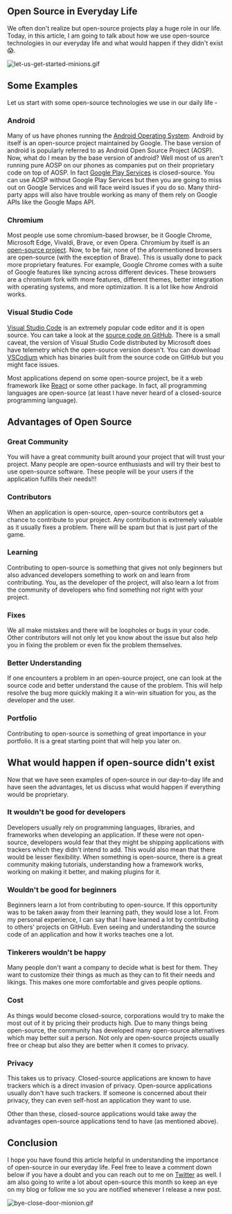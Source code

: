 ## Open Source in Everyday Life

We often don't realize but open-source projects play a huge role in our life. Today, in this article, I am going to talk about how we use open-source technologies in our everyday life and what would happen if they didn't exist 😱.

![let-us-get-started-minions.gif](https://cdn.hashnode.com/res/hashnode/image/upload/v1633524503879/t56B1bvDk.gif)

## Some Examples
Let us start with some open-source technologies we use in our daily life - 
### Android
Many of us have phones running the [Android Operating System](https://www.android.com/). Android by itself is an open-source project maintained by Google. The base version of android is popularly referred to as Android Open Source Project (AOSP). Now, what do I mean by the base version of android? Well most of us aren't running pure AOSP on our phones as companies put on their proprietary code on top of AOSP. In fact [Google Play Services](https://developers.google.com/android/guides/overview) is closed-source. You can use AOSP without Google Play Services but then you are going to miss out on Google Services and will face weird issues if you do so. Many third-party apps will also have trouble working as many of them rely on Google APIs like the Google Maps API.
### Chromium
Most people use some chromium-based browser, be it Google Chrome, Microsoft Edge, Vivaldi, Brave, or even Opera. Chromium by itself is an [open-source project](https://www.chromium.org/Home). Now, to be fair, none of the aforementioned browsers are open-source (with the exception of Brave). This is usually done to pack more proprietary features. For example, Google Chrome comes with a suite of Google features like syncing across different devices. These browsers are a chromium fork with more features, different themes, better integration with operating systems, and more optimization. It is a lot like how Android works.
### Visual Studio Code
[Visual Studio Code](https://code.visualstudio.com/) is an extremely popular code editor and it is open source. You can take a look at the [source code on GitHub](https://github.com/microsoft/vscode). There is a small caveat, the version of Visual Studio Code distributed by Microsoft does have telemetry which the open-source version doesn't. You can download [VSCodium](https://vscodium.com/) which has binaries built from the source code on GitHub but you might face issues. 

Most applications depend on some open-source project, be it a web framework like [React](https://reactjs.org/) or some other package. In fact, all programming languages are open-source (at least I have never heard of a closed-source programming language). 

## Advantages of Open Source

### Great Community
You will have a great community built around your project that will trust your project. Many people are open-source enthusiasts and will try their best to use open-source software. These people will be your users if the application fulfills their needs!!!

### Contributors
When an application is open-source, open-source contributors get a chance to contribute to your project. Any contribution is extremely valuable as it usually fixes a problem. There will be spam but that is just part of the game.

### Learning
Contributing to open-source is something that gives not only beginners but also advanced developers something to work on and learn from contributing. You, as the developer of the project, will also learn a lot from the community of developers who find something not right with your project.

### Fixes
We all make mistakes and there will be loopholes or bugs in your code. Other contributors will not only let you know about the issue but also help you in fixing the problem or even fix the problem themselves. 

### Better Understanding
If one encounters a problem in an open-source project, one can look at the source code and better understand the cause of the problem. This will help resolve the bug more quickly making it a win-win situation for you, as the developer and the user.

### Portfolio
Contributing to open-source is something of great importance in your portfolio. It is a great starting point that will help you later on.

## What would happen if open-source didn't exist
Now that we have seen examples of open-source in our day-to-day life and have seen the advantages, let us discuss what would happen if everything would be proprietary.

### It wouldn't be good for developers
Developers usually rely on programming languages, libraries, and frameworks when developing an application. If these were not open-source, developers would fear that they might be shipping applications with trackers which they didn't intend to add. This would also mean that there would be lesser flexibility. When something is open-source, there is a great community making tutorials, understanding how a framework works, working on making it better, and making plugins for it. 

### Wouldn't be good for beginners
Beginners learn a lot from contributing to open-source. If this opportunity was to be taken away from their learning path, they would lose a lot. From my personal experience, I can say that I have learned a lot by contributing to others' projects on GitHub. Even seeing and understanding the source code of an application and how it works teaches one a lot.

### Tinkerers wouldn't be happy
Many people don't want a company to decide what is best for them. They want to customize their things as much as they can to fit their needs and likings. This makes one more comfortable and gives people options.

### Cost
As things would become closed-source, corporations would try to make the most out of it by pricing their products high. Due to many things being open-source, the community has developed many open-source alternatives which may better suit a person. Not only are open-source projects usually free or cheap but also they are better when it comes to privacy. 

### Privacy
This takes us to privacy. Closed-source applications are known to have trackers which is a direct invasion of privacy. Open-source applications usually don't have such trackers. If someone is concerned about their privacy, they can even self-host an application they want to use.

Other than these, closed-source applications would take away the advantages open-source applications tend to have (as mentioned above).

## Conclusion
I hope you have found this article helpful in understanding the importance of open-source in our everyday life. Feel free to leave a comment down below if you have a doubt and you can reach out to me on [Twitter](https://twitter.com/anishde12020) as well. I am also going to write a lot about open-source this month so keep an eye on my blog or follow me so you are notified whenever I release a new post.


![bye-close-door-mionion.gif](https://cdn.hashnode.com/res/hashnode/image/upload/v1633593281303/Bjk6EPRvy.gif)
